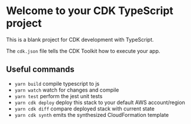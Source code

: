 # Welcome to your CDK TypeScript project

This is a blank project for CDK development with TypeScript.

The `cdk.json` file tells the CDK Toolkit how to execute your app.

## Useful commands

* `yarn build`   compile typescript to js
* `yarn watch`   watch for changes and compile
* `yarn test`    perform the jest unit tests
* `yarn cdk deploy`      deploy this stack to your default AWS account/region
* `yarn cdk diff`        compare deployed stack with current state
* `yarn cdk synth`       emits the synthesized CloudFormation template
